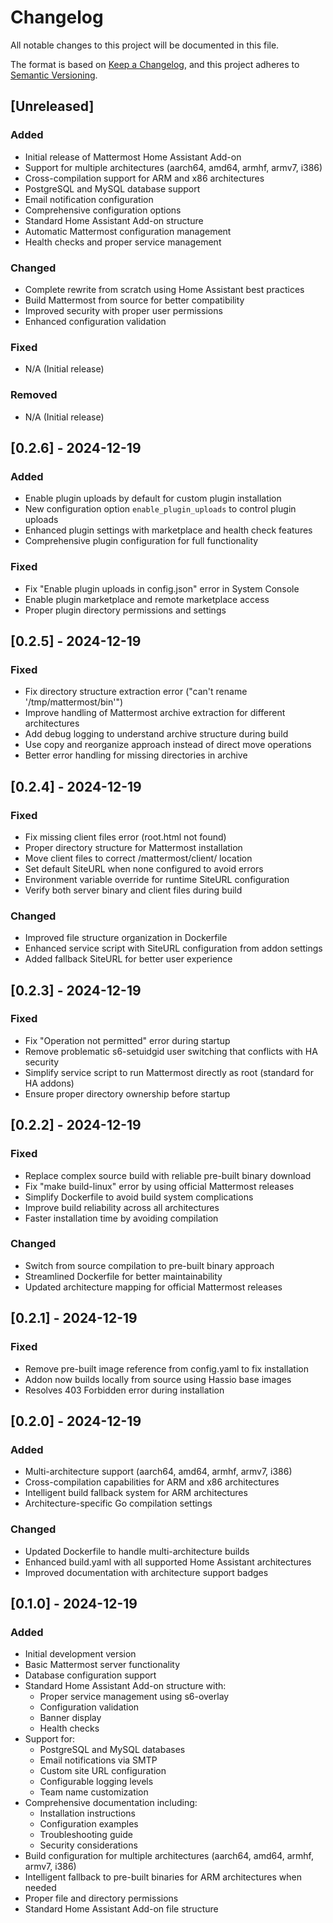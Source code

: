 # Changelog

All notable changes to this project will be documented in this file.

The format is based on [Keep a Changelog](https://keepachangelog.com/en/1.0.0/),
and this project adheres to [Semantic Versioning](https://semver.org/spec/v2.0.0.html).

## [Unreleased]

### Added
- Initial release of Mattermost Home Assistant Add-on
- Support for multiple architectures (aarch64, amd64, armhf, armv7, i386)
- Cross-compilation support for ARM and x86 architectures
- PostgreSQL and MySQL database support
- Email notification configuration
- Comprehensive configuration options
- Standard Home Assistant Add-on structure
- Automatic Mattermost configuration management
- Health checks and proper service management

### Changed
- Complete rewrite from scratch using Home Assistant best practices
- Build Mattermost from source for better compatibility
- Improved security with proper user permissions
- Enhanced configuration validation

### Fixed
- N/A (Initial release)

### Removed
- N/A (Initial release)

## [0.2.6] - 2024-12-19

### Added
- Enable plugin uploads by default for custom plugin installation
- New configuration option `enable_plugin_uploads` to control plugin uploads
- Enhanced plugin settings with marketplace and health check features
- Comprehensive plugin configuration for full functionality

### Fixed
- Fix "Enable plugin uploads in config.json" error in System Console
- Enable plugin marketplace and remote marketplace access
- Proper plugin directory permissions and settings

## [0.2.5] - 2024-12-19

### Fixed
- Fix directory structure extraction error ("can't rename '/tmp/mattermost/bin'")
- Improve handling of Mattermost archive extraction for different architectures
- Add debug logging to understand archive structure during build
- Use copy and reorganize approach instead of direct move operations
- Better error handling for missing directories in archive

## [0.2.4] - 2024-12-19

### Fixed
- Fix missing client files error (root.html not found)
- Proper directory structure for Mattermost installation
- Move client files to correct /mattermost/client/ location
- Set default SiteURL when none configured to avoid errors
- Environment variable override for runtime SiteURL configuration
- Verify both server binary and client files during build

### Changed
- Improved file structure organization in Dockerfile
- Enhanced service script with SiteURL configuration from addon settings
- Added fallback SiteURL for better user experience

## [0.2.3] - 2024-12-19

### Fixed
- Fix "Operation not permitted" error during startup
- Remove problematic s6-setuidgid user switching that conflicts with HA security
- Simplify service script to run Mattermost directly as root (standard for HA addons)
- Ensure proper directory ownership before startup

## [0.2.2] - 2024-12-19

### Fixed
- Replace complex source build with reliable pre-built binary download
- Fix "make build-linux" error by using official Mattermost releases
- Simplify Dockerfile to avoid build system complications
- Improve build reliability across all architectures
- Faster installation time by avoiding compilation

### Changed
- Switch from source compilation to pre-built binary approach
- Streamlined Dockerfile for better maintainability
- Updated architecture mapping for official Mattermost releases

## [0.2.1] - 2024-12-19

### Fixed
- Remove pre-built image reference from config.yaml to fix installation
- Addon now builds locally from source using Hassio base images
- Resolves 403 Forbidden error during installation

## [0.2.0] - 2024-12-19

### Added
- Multi-architecture support (aarch64, amd64, armhf, armv7, i386)
- Cross-compilation capabilities for ARM and x86 architectures
- Intelligent build fallback system for ARM architectures
- Architecture-specific Go compilation settings

### Changed
- Updated Dockerfile to handle multi-architecture builds
- Enhanced build.yaml with all supported Home Assistant architectures
- Improved documentation with architecture support badges

## [0.1.0] - 2024-12-19

### Added
- Initial development version
- Basic Mattermost server functionality
- Database configuration support
- Standard Home Assistant Add-on structure with:
  - Proper service management using s6-overlay
  - Configuration validation
  - Banner display
  - Health checks
- Support for:
  - PostgreSQL and MySQL databases
  - Email notifications via SMTP
  - Custom site URL configuration
  - Configurable logging levels
  - Team name customization
- Comprehensive documentation including:
  - Installation instructions
  - Configuration examples
  - Troubleshooting guide
  - Security considerations
- Build configuration for multiple architectures (aarch64, amd64, armhf, armv7, i386)
- Intelligent fallback to pre-built binaries for ARM architectures when needed
- Proper file and directory permissions
- Standard Home Assistant Add-on file structure
